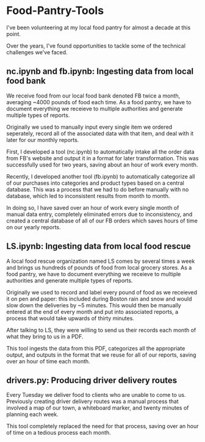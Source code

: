 # Food-Pantry-Tools

I've been volunteering at my local food pantry for almost a decade at this point. 

Over the years, I've found opportunities to tackle some of the technical challenges we've faced.

## nc.ipynb and fb.ipynb: Ingesting data from local food bank

We receive food from our local food bank denoted FB twice a month, averaging ~4000 pounds of food each time. As a food pantry, we have to document everything we receieve to multiple authorities and generate multiple types of reports.

Originally we used to manually input every single item we ordered seperately, record all of the associated data with that item, and deal with it later for our monthly reports.

First, I developed a tool (nc.ipynb) to automatically intake all the order data from FB's website and output it in a format for later transformation. This was successfully used for two years, saving about an hour of work every month.

Recently, I developed another tool (fb.ipynb) to automatically categorize all of our purchases into categories and product types based on a central database. This was a process that we had to do before manually with no database, which led to inconsistent results from month to month. 

In doing so, I have saved over an hour of work every single month of manual data entry, completely eliminated errors due to inconsistency, and created a central database of all of our FB orders which saves hours of time on our yearly reports.

## LS.ipynb: Ingesting data from local food rescue

A local food rescue organization named LS comes by several times a week and brings us hundreds of pounds of food from local grocery stores. As a food pantry, we have to document everything we receieve to multiple authorities and generate multiple types of reports.

Originally we used to record and label every pound of food as we receieved it on pen and paper: this included during Boston rain and snow and would slow down the deliveries by ~5 minutes. This would then be manually entered at the end of every month and put into associated reports, a process that would take upwards of thirty minutes.

After talking to LS, they were willing to send us their records each month of what they bring to us in a PDF. 

This tool ingests the data from this PDF, categorizes all the appropriate output, and outputs in the format that we reuse for all of our reports, saving over an hour of time each month.

## drivers.py: Producing driver delivery routes

Every Tuesday we deliver food to clients who are unable to come to us. Previously creating driver delivery routes was a manual process that involved a map of our town, a whiteboard marker, and twenty minutes of planning each week. 

This tool completely replaced the need for that process, saving over an hour of time on a tedious process each month.
